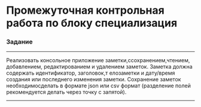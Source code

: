 # Промежуточная контрольная работа по блоку специализация

### Задание 
***
Реализовать консольное приложение заметки,ссохранением,чтением, добавлением, редактированием и удалением заметок.
Заметка должна содержать идентификатор, заголовок,т елозаметки и дату/время создания или последнего изменения заметки.
Сохранение заметок необходимосделать в формате json или csv формат (разделение полей рекомендуется делать через точку с запятой).
***